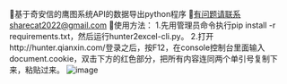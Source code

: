:ski:基于奇安信的鹰图系统API的数据导出python程序
:musical_score:有问题请联系sharecat2022@gmail.com
:baby_bottle:使用方法：
               1.先用管理员命令执行pip install -r requirements.txt，然后运行hunter2excel-cli.py。
               2.打开http://hunter.qianxin.com/登录之后，按F12，在console控制台里面输入document.cookie，双击下方的红色部分，把所有内容连同两个单引号复制下来，粘贴过来。
![image](https://user-images.githubusercontent.com/101872898/159016966-f92ad022-fb8e-4813-977f-9bdc0d20c1a7.png)

